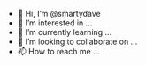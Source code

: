 - 👋 Hi, I’m @smartydave
- 👀 I’m interested in ...
- 🌱 I’m currently learning ...
- 💞️ I’m looking to collaborate on ...
- 📫 How to reach me ...

<!---
smartydave/smartydave is a ✨ special ✨ repository because its `README.md` (this file) appears on your GitHub profile.
You can click the Preview link to take a look at your changes.
--->

